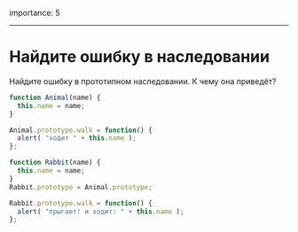 importance: 5

---

# Найдите ошибку в наследовании

Найдите ошибку в прототипном наследовании. К чему она приведёт?

```js
function Animal(name) {
  this.name = name;
}

Animal.prototype.walk = function() {
  alert( "ходит " + this.name );
};

function Rabbit(name) {
  this.name = name;
}
Rabbit.prototype = Animal.prototype;

Rabbit.prototype.walk = function() {
  alert( "прыгает! и ходит: " + this.name );
};
```

